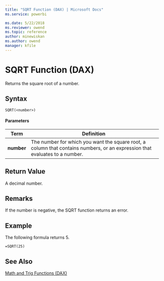 ```yaml
---
title: "SQRT Function (DAX) | Microsoft Docs"
ms.service: powerbi 

ms.date: 5/22/2018
ms.reviewer: owend
ms.topic: reference
author: minewiskan
ms.author: owend
manager: kfile
---
```

# SQRT Function (DAX)
Returns the square root of a number.  
  
## Syntax  
  
```dax
SQRT(<number>)  
```
  
#### Parameters  
  
|Term|Definition|  
|--------|--------------|  
|**number**|The number for which you want the square root, a column that contains numbers, or an expression that evaluates to a number.|  
  
## Return Value  
A decimal number.  
  
## Remarks  
If the number is negative, the SQRT function returns an error.  
  
## Example  
The following formula returns 5.  
  
```dax
=SQRT(25)  
```
  
## See Also  
[Math and Trig Functions &#40;DAX&#41;](math-and-trig-functions-dax.md)  
  
